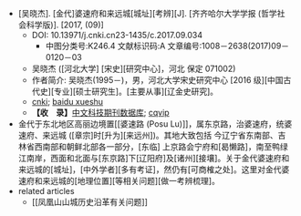 - [吴晓杰]. [金代]婆速府和来远城[城址][考辨][J]. [齐齐哈尔大学学报 (哲学社会科学版)]. [2017, (09)]
    - DOI: 10.13971/j.cnki.cn23-1435/c.2017.09.034
        - 中图分类号:K246.4 文献标识码:A 文章编号:1008－2638(2017)09－0120－03
    - 吴晓杰 ([河北大学] [宋史][研究中心]，河北 保定 071002)
    - 作者简介: 吴晓杰(1995－)，男，河北大学宋史研究中心 [2016 级][中国古代史][专业][硕士研究生]。[主要从事][辽金史研究]。
    - [cnki](https://kns.cnki.net/kcms/detail/detail.aspx?dbcode=CJFD&dbname=CJFDLAST2017&filename=QQHD201709034&v=HfJDhjLU%25mmd2FVbrBlwToESer5hbVrdOG%25mmd2B3EExMRZe9oRicOvb0cZC%25mmd2FyxgWC9AA28j%25mmd2Fv); [baidu xueshu](https://xueshu.baidu.com/usercenter/paper/show?paperid=1d2d3bb12e72cc99e25d18b8284a4e47&site=xueshu_se&hitarticle=1)
    - **【收　录】**[中文科技期刊数据库](http://www.cqvip.com/productor/pro_zk.shtml); [cqvip](http://www.cqvip.com/qk/96086x/201709/673261043.html)
- 金代于东北地区高丽边境置[[婆速路 (Posu Lu)]]，属东京路，治婆速府，统婆速府、来远城 ([章宗]时[升为][来远州])。其地大致包括 今辽宁省东南部、吉林省西南部和朝鲜北部各一部分，[东临] 上京路会宁府和[曷懒路]，南至鸭绿江南岸，西面和北面与[东京路]下[辽阳府]及[诸州][接壤]。关于金代婆速府和来远城的[城址]，[中外学者][多有考证]，然仍有[可商榷之处]。这里对金代婆速府和来远城的[地理位置][等相关问题][做一考辨梳理]。
- related articles
    - [[凤凰山山城历史沿革有关问题]]
